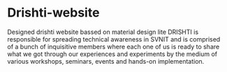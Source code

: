 # Drishti-website
Designed drishti website bassed on material design lite
DRISHTI is responsible for spreading technical awareness in SVNIT and is comprised of a bunch of inquisitive members where each one of us is ready to share what we got through our experiences and experiments by the medium of various workshops, seminars, events and hands-on implementation.
